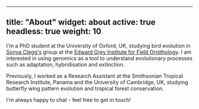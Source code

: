 

---
title: "About"
widget: about
active: true
headless: true
weight: 10
---

I'm a PhD student at the University of Oxford, UK, studying bird evolution in [Sonya Clegg's](https://egioxford.web.ox.ac.uk/clegg-group) group at the [Edward Grey Institute for Field Ornithology](https://egioxford.web.ox.ac.uk/home). I am interested in using genomics as a tool to understand evolutionary processes such as adaptation, hybridisation and extinction.

Previously, I worked as a Research Assistant at the Smithsonian Tropical Research Institute, Panama and the University of Cambridge, UK, studying butterfly wing pattern evolution and tropical forest conservation.

I'm always happy to chat - feel free to get in touch!